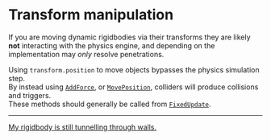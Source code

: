 # Transform manipulation
If you are moving dynamic rigidbodies via their transforms they are likely **not** interacting with the physics engine, and depending on the implementation may *only* resolve penetrations.

Using `transform.position` to move objects bypasses the physics simulation step.  
By instead using [`AddForce`](https://docs.unity3d.com/ScriptReference/Rigidbody.AddForce.html), or [`MovePosition`](https://docs.unity3d.com/ScriptReference/Rigidbody.MovePosition.html), colliders will produce collisions and triggers.  
These methods should generally be called from [`FixedUpdate`](https://docs.unity3d.com/ScriptReference/MonoBehaviour.FixedUpdate.html).  

---  

[My rigidbody is still tunnelling through walls.](Layers.md)
